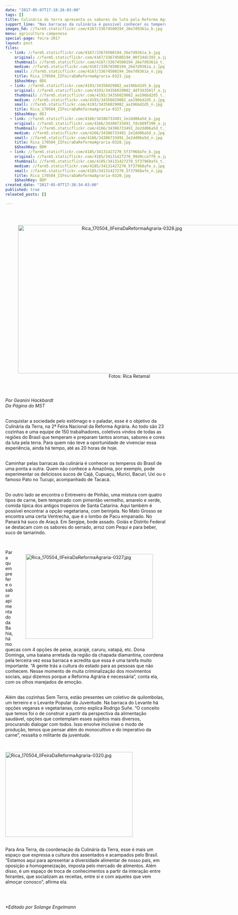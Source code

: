 ```yaml
---
date: "2017-05-07T17:18:26-03:00"
tags: []
title: Culinária da terra apresenta os sabores da luta pela Reforma Agrária
support_line: "Nas barracas da culinária é possível conhecer os temperos do Brasil de ponta a ponta. São 23 cozinhas de todas as regiões do Brasil que temperam e preparam aromas, sabores e cores da luta pela terra"
images_hd: //farm5.staticflickr.com/4167/33674500194_26e7d9361a_b.jpg
menu: agricultura camponesa
special-page: feira-2017
layout: post
files:
  - link: //farm5.staticflickr.com/4167/33674500194_26e7d9361a_b.jpg
    original: //farm5.staticflickr.com/4167/33674500194_00f24dc393_o.jpg
    thumbnail: //farm5.staticflickr.com/4167/33674500194_26e7d9361a_t.jpg
    medium: //farm5.staticflickr.com/4167/33674500194_26e7d9361a_z.jpg
    small: //farm5.staticflickr.com/4167/33674500194_26e7d9361a_n.jpg
    title: Rica_170504_IIFeiraDaReformaAgraria-0323.jpg
    $$hashKey: 0DG
  - link: //farm5.staticflickr.com/4193/34356029082_aa196bd2d5_b.jpg
    original: //farm5.staticflickr.com/4193/34356029082_ddf3d3501f_o.jpg
    thumbnail: //farm5.staticflickr.com/4193/34356029082_aa196bd2d5_t.jpg
    medium: //farm5.staticflickr.com/4193/34356029082_aa196bd2d5_z.jpg
    small: //farm5.staticflickr.com/4193/34356029082_aa196bd2d5_n.jpg
    title: Rica_170504_IIFeiraDaReformaAgraria-0327.jpg
    $$hashKey: 0DJ
  - link: //farm5.staticflickr.com/4166/34386733491_2e2dd06a5d_b.jpg
    original: //farm5.staticflickr.com/4166/34386733491_fdc609f390_o.jpg
    thumbnail: //farm5.staticflickr.com/4166/34386733491_2e2dd06a5d_t.jpg
    medium: //farm5.staticflickr.com/4166/34386733491_2e2dd06a5d_z.jpg
    small: //farm5.staticflickr.com/4166/34386733491_2e2dd06a5d_n.jpg
    title: Rica_170504_IIFeiraDaReformaAgraria-0328.jpg
    $$hashKey: 0DM
  - link: //farm5.staticflickr.com/4185/34131427270_5f37968afe_b.jpg
    original: //farm5.staticflickr.com/4185/34131427270_99d9cce7f9_o.jpg
    thumbnail: //farm5.staticflickr.com/4185/34131427270_5f37968afe_t.jpg
    medium: //farm5.staticflickr.com/4185/34131427270_5f37968afe_z.jpg
    small: //farm5.staticflickr.com/4185/34131427270_5f37968afe_n.jpg
    title: Rica_170504_IIFeiraDaReformaAgraria-0320.jpg
    $$hashKey: 0DP
created_date: "2017-05-07T17:38:34-03:00"
published: true
releated_posts: []

---
```

<p>&nbsp;</p>

<div style="text-align:center">
<figure class="image" style="display:inline-block"><img alt="Rica_170504_IIFeiraDaReformaAgraria-0328.jpg" height="467" src="//farm5.staticflickr.com/4166/34386733491_2e2dd06a5d_b.jpg" width="700" />
<figcaption>Fotos: Rica Retamal</figcaption>
</figure>
</div>

<p>&nbsp;</p>

<p><em>Por Geanini Hackbardt<br />
Da P&aacute;gina do MST</em></p>

<p><br />
Conquistar a sociedade pelo est&ocirc;mago e o paladar, esse &eacute; o objetivo da Culin&aacute;ria da Terra, na 2&ordf; Feira Nacional da Reforma Agr&aacute;ria. Ao todo s&atilde;o 23 cozinhas e uma equipe de 150 trabalhadores, coletivos vindos de todas as regi&otilde;es do Brasil que temperam e preparam tantos aromas, sabores e cores da luta pela terra. Para quem n&atilde;o teve a oportunidade de vivenciar essa experi&ecirc;ncia, ainda h&aacute; tempo, at&eacute; as 20 horas de hoje.&nbsp;</p>

<p><br />
Caminhar pelas barracas da culin&aacute;ria &eacute; conhecer os temperos do Brasil de uma ponta a outra. Quem n&atilde;o conhece a Amaz&ocirc;nia, por exemplo, pode experimentar os deliciosos sucos de Caj&aacute;, Cupua&ccedil;u, Murici, Bacuri, Uxi ou o famoso Pato no Tucupi, acompanhado de Tacac&aacute;.&nbsp;</p>

<p><br />
Do outro lado se encontra o Entreveiro de Pinh&atilde;o, uma mistura com quatro tipos de carne, bem temperado com piment&atilde;o vermelho, amarelo e verde, comida t&iacute;pica dos antigos tropeiros de Santa Catarina. Aqui tamb&eacute;m &eacute; poss&iacute;vel encontrar a op&ccedil;&atilde;o vegetariana, com berinjela. No Mato Grosso se encontra uma certa Ventrecha, que &eacute; o lombo de Pacu empanado. No Panar&aacute; h&aacute; suco de Ara&ccedil;&aacute;. Em Sergipe, bode assado. Goi&aacute;s e Distrito Federal se destacam com os sabores do serrado, arroz com Pequi e para beber, suco de tamarindo.&nbsp;</p>

<p>&nbsp;</p>

<figure class="image" style="float:right"><img alt="Rica_170504_IIFeiraDaReformaAgraria-0327.jpg" height="267" src="//farm5.staticflickr.com/4193/34356029082_aa196bd2d5_b.jpg" width="400" />
<figcaption></figcaption>
</figure>

<p>Para quem prefere o sabor apimentado da Bahia, h&aacute; moquecas com 4 op&ccedil;&otilde;es de peixe, acaraj&eacute;, caruru, vatap&aacute;, etc. Dona Dominga, uma baiana arretada da regi&atilde;o da chapada diamantina, coordena pela terceira vez essa barraca e acredita que essa &eacute; uma tarefa muito importante. &ldquo;A gente tr&aacute;s a cultura do estado para as pessoas que n&atilde;o conhecem. Nesse momento de muita criminaliza&ccedil;&atilde;o dos movimentos sociais, aqui dizemos porque a Reforma Agr&aacute;ria &eacute; necess&aacute;ria&rdquo;, conta ela, com os olhos marejados de emo&ccedil;&atilde;o.</p>

<p><br />
Al&eacute;m das cozinhas Sem Terra, est&atilde;o presentes um coletivo de quilombolas, um terreiro e o Levante Popular da Juventude. Na barraca do Levante h&aacute; op&ccedil;&otilde;es veganas e vegetarianas, como explica Rodrigo Su&ntilde;e. &ldquo;O conceito que temos foi o de construir a partir da perspectiva da alimenta&ccedil;&atilde;o saud&aacute;vel, op&ccedil;&otilde;es que contemplam esses sujeitos mais diversos, procurando dialogar com todos. Isso envolve inclusive o modo de produ&ccedil;&atilde;o, temos que pensar al&eacute;m do monocultivo e do imperativo da carne&rdquo;, ressalta o militante da juventude.</p>

<p>&nbsp;</p>

<p><img alt="Rica_170504_IIFeiraDaReformaAgraria-0320.jpg" height="267" src="//farm5.staticflickr.com/4185/34131427270_5f37968afe_b.jpg" width="400" /></p>

<p><br />
Para Ana Terra, da coordena&ccedil;&atilde;o da Culin&aacute;ria da Terra, esse &eacute; mais um espa&ccedil;o que expressa a cultura dos assentados e acampados pelo Brasil. &ldquo;Estamos aqui para apresentar a diversidade alimentar de nosso pa&iacute;s, em oposi&ccedil;&atilde;o a homogeneiza&ccedil;&atilde;o, imposta pelo mercado de alimentos. Al&eacute;m disso, &eacute; um espa&ccedil;o de troca de conhecimentos a partir da intera&ccedil;&atilde;o entre feirantes, que socializam as receitas, entre si e com aqueles que vem almo&ccedil;ar conosco&rdquo;, afirma ela.</p>

<p>&nbsp;</p>

<p><br />
<em>*Editado por Solange Engelmann</em></p>
